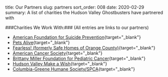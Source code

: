 title: Our Partners
slug: partners
sort_order: 008
date: 2020-02-29
summary: A list of charities the Hudson Valley Ghostbusters have partnered with

###Charities We Work With:###
(All entries are links to our partners)

* [American Foundation for Suicide Prevention](https://afsp.org/){target="_blank"}
* [Pets Alive](https://www.petsalive.com/){target="_blank"}
* [Fearless! (formerly Safe Homes of Orange County)](https://safehomesorangecounty.org/){target="_blank"}
* [American Cancer Society](https://www.cancer.org/){target="_blank"}
* [Brittany Miller Foundation for Pediatric Cancer](http://brittanymiller.org/wordpress1/){target="_blank"}
* [Hudson Valley Make a Wish](https://hudson.wish.org/){target="_blank"}
* [Columbia-Greene Humane Society/SPCA](https://cghs.org/){target="_blank"}
